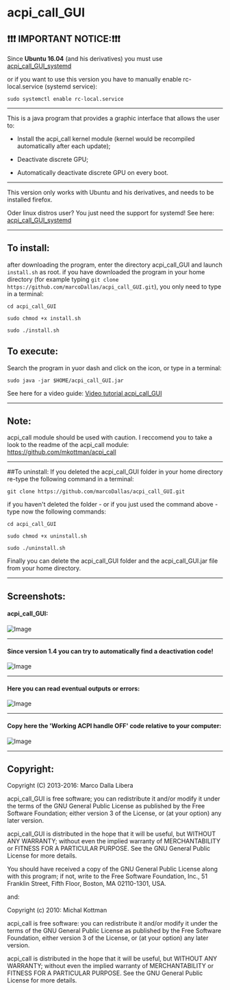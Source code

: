 acpi_call_GUI
===
## ❗❗❗ IMPORTANT  NOTICE:❗❗❗
Since **Ubuntu 16.04** (and his derivatives) you must use [acpi_call_GUI_systemd](https://github.com/marcoDallas/acpi_call_GUI_systemd "acpi_call_GUI_systemd")

or if you want to use this version you have to manually enable rc-local.service (systemd service):
```
sudo systemctl enable rc-local.service
```
***
This is a java program that provides a graphic interface that allows the user to:

 * Install the acpi_call kernel module (kernel would be recompiled automatically after each update);
 
 * Deactivate discrete GPU;
 
 * Automatically deactivate discrete GPU on every boot.

***
This version only works with Ubuntu and his derivatives, and needs to be installed firefox.

Oder linux distros user? You just need the support for systemd! See here: [acpi_call_GUI_systemd](https://github.com/marcoDallas/acpi_call_GUI_systemd "acpi_call_GUI_systemd")
***

## To install:
after downloading the program, enter the directory acpi_call_GUI and launch `install.sh` as root. 
if you have downloaded the program in your home directory (for example typing `git clone https://github.com/marcoDallas/acpi_call_GUI.git`), you only need to type in a terminal:

```
cd acpi_call_GUI 

sudo chmod +x install.sh 

sudo ./install.sh 
```

## To execute:
Search the program in yuor dash and click on the icon, or type in a terminal: 

```
sudo java -jar $HOME/acpi_call_GUI.jar
```
See here for a video guide: [Video tutorial acpi_call_GUI](https://www.youtube.com/watch?v=h33bvoR14x8 "Go to youtube")
***
## Note:

acpi_call module should be used with caution. I reccomend you to take a look to the readme of the acpi_call module: https://github.com/mkottman/acpi_call
***
##To uninstall:
If you deleted the acpi_call_GUI folder in your home directory re-type the following command in a terminal:
```
git clone https://github.com/marcoDallas/acpi_call_GUI.git
```
if you haven't deleted the folder - or if you just used the command above - type now the following commands:
```
cd acpi_call_GUI

sudo chmod +x uninstall.sh

sudo ./uninstall.sh
```
Finally you can delete the acpi_call_GUI folder and the acpi_call_GUI.jar file from your home directory. 
***
## Screenshots:
#### acpi_call_GUI:
![Image](https://lh5.googleusercontent.com/gbacM0WXNlvXefAVG-pzOlEfTxtFDoeXybGld4Ky2T8=w614-h314-no "acpi_call_GUI")
***
#### Since version 1.4 you can try to automatically find a deactivation code!
![Image](https://lh6.googleusercontent.com/-xudmJqs6jKA/VIGiHnrHR_I/AAAAAAAAJfA/PVUCJYQcuVE/w644-h347-no/Schermata.png "Since version 1.4 you can try to automatically find a deactivation code!")
***
#### Here you can read eventual outputs or errors:
![Image](https://lh5.googleusercontent.com/-i8Q-6UxOSuk/UY-sz6OPtMI/AAAAAAAAA_Q/uterDsLyy2Q/w636-h335-no/Schermata+del+2013-05-12.png "here you can read eventual outputs or errors")
***
#### Copy here the 'Working ACPI handle OFF' code relative to your computer:
![Image](https://lh6.googleusercontent.com/-FuXDqo1CP64/UY-s2FpM2YI/AAAAAAAAA_Y/SPhWcoDQ1Gk/w882-h504-no/Schermata+del+2013-05-08+02%253A49%253A19.png "copy here the 'Working ACPI handle OFF' code relative to your computer")
***
## Copyright:

  Copyright (C) 2013-2016: Marco Dalla Libera 
  
  acpi_call_GUI is free software; you can redistribute it and/or modify
  it under the terms of the GNU General Public License as published by
  the Free Software Foundation; either version 3 of the License, or
  (at your option) any later version.
  
  acpi_call_GUI is distributed in the hope that it will be useful,
  but WITHOUT ANY WARRANTY; without even the implied warranty of
  MERCHANTABILITY or FITNESS FOR A PARTICULAR PURPOSE.  See the
  GNU General Public License for more details.
  
  You should have received a copy of the GNU General Public License
  along with this program; if not, write to the Free Software
  Foundation, Inc., 51 Franklin Street, Fifth Floor, Boston,
  MA 02110-1301, USA.
  
  and:
  
  Copyright (c) 2010: Michal Kottman
  
  acpi_call is free software: you can redistribute it and/or modify 
  it under the terms of the GNU General Public License as published by 
  the Free Software Foundation, either version 3 of the License, or 
  (at your option) any later version.
 
  acpi_call is distributed in the hope that it will be useful, 
  but WITHOUT ANY WARRANTY; without even the implied warranty of 
  MERCHANTABILITY or FITNESS FOR A PARTICULAR PURPOSE. 
  See the GNU General Public License for more details.
